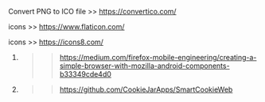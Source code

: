 Convert PNG to ICO file >> https://convertico.com/

icons >> https://www.flaticon.com/

icons >> https://icons8.com/

1. >> https://medium.com/firefox-mobile-engineering/creating-a-simple-browser-with-mozilla-android-components-b33349cde4d0

2. >> https://github.com/CookieJarApps/SmartCookieWeb
